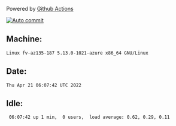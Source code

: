 Powered by [Github Actions](https://github.com/features/actions)

[![Auto commit](https://github.com/gyfary/workstation/workflows/Auto%20commit/badge.svg)](https://github.com/gyfary/workstation/actions?query=workflow%3A%22Auto+commit%22)

## Machine:
```
Linux fv-az135-187 5.13.0-1021-azure x86_64 GNU/Linux
```
## Date:
```
Thu Apr 21 06:07:42 UTC 2022
```
## Idle:
```
 06:07:42 up 1 min,  0 users,  load average: 0.62, 0.29, 0.11
```
